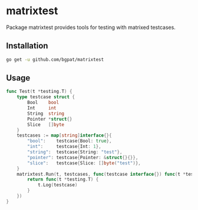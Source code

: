 # matrixtest

Package matrixtest provides tools for testing with matrixed testcases.

## Installation

```bash
go get -u github.com/bgpat/matrixtest
```

## Usage

```go
func Test(t *testing.T) {
	type testcase struct {
		Bool    bool
		Int     int
		String  string
		Pointer *struct{}
		Slice   []byte
	}
	testcases := map[string]interface{}{
		"bool":    testcase{Bool: true},
		"int":     testcase{Int: 1},
		"string":  testcase{String: "test"},
		"pointer": testcase{Pointer: &struct{}{}},
		"slice":   testcase{Slice: []byte("test")},
	}
	matrixtest.Run(t, testcases, func(testcase interface{}) func(t *testing.T) {
		return func(t *testing.T) {
			t.Log(testcase)
		}
	})
}
```
